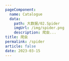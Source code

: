 ```yaml
---
pageComponent: 
  name: Catalogue
  data: 
    path: 大数据/02.Spider
    imgUrl: /img/spider.png
    description: 爬虫...
title: 爬虫
permalink: /spider
article: false
date: 2023-03-15 
---
```


